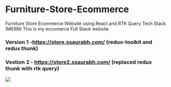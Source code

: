 # Furniture-Store-Ecommerce
Furniture Store Ecommerce Website using React and RTK Query
Tech Stack (MERN)
This is my  eccomerce Full Stack website 
### Version 1 -https://store.ssaurabh.com/ (redux-toolkit and redux thunk)
### Vestion 2 - https://store2.ssaurabh.com/ (replaced redux thunk with rtk query)

![]([https://github.com/Your_Repository_Name/Your_GIF_Name.gif](https://github.com/akgec-saurabh/Furniture-Store-Ecommerce/blob/main/mywebsite.gif)https://github.com/akgec-saurabh/Furniture-Store-Ecommerce/blob/main/mywebsite.gif)

